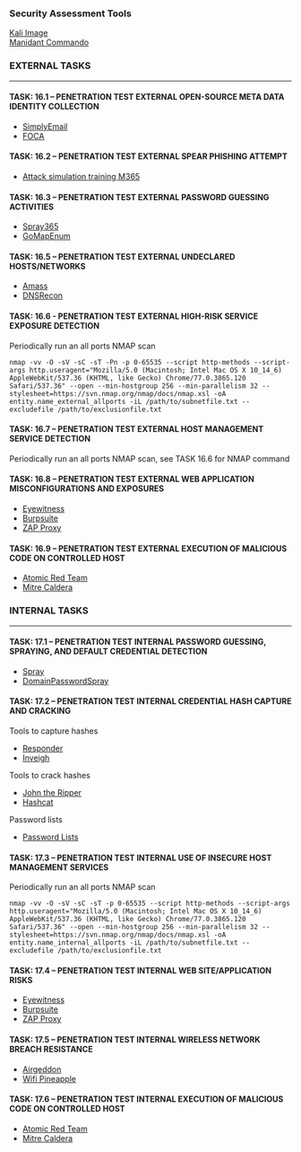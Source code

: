 ### Security Assessment Tools  
[Kali Image](https://www.kali.org/get-kali/#kali-installer-images)  
[Manidant Commando](https://github.com/mandiant/commando-vm)  

### EXTERNAL TASKS  
--------------------  
#### TASK: 16.1 – PENETRATION TEST EXTERNAL OPEN-SOURCE META DATA IDENTITY COLLECTION  
* [SimplyEmail](https://github.com/SimplySecurity/SimplyEmail)  
* [FOCA](https://github.com/ElevenPaths/FOCA)  

#### TASK: 16.2 – PENETRATION TEST EXTERNAL SPEAR PHISHING ATTEMPT  
* [Attack simulation training M365](https://docs.microsoft.com/en-us/microsoft-365/security/office-365-security/attack-simulation-training?view=o365-worldwide)  

#### TASK: 16.3 – PENETRATION TEST EXTERNAL PASSWORD GUESSING ACTIVITIES  
* [Spray365](https://github.com/MarkoH17/Spray365)  
* [GoMapEnum](https://github.com/nodauf/GoMapEnum)  

#### TASK: 16.5 – PENETRATION TEST EXTERNAL UNDECLARED HOSTS/NETWORKS  
* [Amass](https://github.com/OWASP/Amass)  
* [DNSRecon](https://github.com/darkoperator/dnsrecon)  

#### TASK: 16.6 - PENETRATION TEST EXTERNAL HIGH-RISK SERVICE EXPOSURE DETECTION  
Periodically run an all ports NMAP scan  
```
nmap -vv -O -sV -sC -sT -Pn -p 0-65535 --script http-methods --script-args http.useragent="Mozilla/5.0 (Macintosh; Intel Mac OS X 10_14_6) AppleWebKit/537.36 (KHTML, like Gecko) Chrome/77.0.3865.120 Safari/537.36" --open --min-hostgroup 256 --min-parallelism 32 --stylesheet=https://svn.nmap.org/nmap/docs/nmap.xsl -oA entity.name_external_allports -iL /path/to/subnetfile.txt --excludefile /path/to/exclusionfile.txt
```  

#### TASK: 16.7 – PENETRATION TEST EXTERNAL HOST MANAGEMENT SERVICE DETECTION  
Periodically run an all ports NMAP scan, see TASK 16.6 for NMAP command  

#### TASK: 16.8 – PENETRATION TEST EXTERNAL WEB APPLICATION MISCONFIGURATIONS AND EXPOSURES  
* [Eyewitness](https://github.com/FortyNorthSecurity/EyeWitness)  
* [Burpsuite](https://portswigger.net/burp)  
* [ZAP Proxy](https://www.zaproxy.org/)  

#### TASK: 16.9 – PENETRATION TEST EXTERNAL EXECUTION OF MALICIOUS CODE ON CONTROLLED HOST  
* [Atomic Red Team](https://github.com/redcanaryco/atomic-red-team)  
* [Mitre Caldera](https://github.com/mitre/caldera)  

### INTERNAL TASKS  
--------------------  

#### TASK: 17.1 – PENETRATION TEST INTERNAL PASSWORD GUESSING, SPRAYING, AND DEFAULT CREDENTIAL DETECTION  
* [Spray](https://github.com/Greenwolf/Spray)  
* [DomainPasswordSpray](https://github.com/dafthack/DomainPasswordSpray)  

#### TASK: 17.2 – PENETRATION TEST INTERNAL CREDENTIAL HASH CAPTURE AND CRACKING  
Tools to capture hashes  

* [Responder](https://github.com/lgandx/Responder)  
* [Inveigh](https://github.com/Kevin-Robertson/Inveigh)  

Tools to crack hashes  

* [John the Ripper](https://github.com/openwall/john)  
* [Hashcat](https://github.com/hashcat/hashcat)  

Password lists  

* [Password Lists](https://github.com/danielmiessler/SecLists) 

#### TASK: 17.3 – PENETRATION TEST INTERNAL USE OF INSECURE HOST MANAGEMENT SERVICES  
Periodically run an all ports NMAP scan  
```
nmap -vv -O -sV -sC -sT -p 0-65535 --script http-methods --script-args http.useragent="Mozilla/5.0 (Macintosh; Intel Mac OS X 10_14_6) AppleWebKit/537.36 (KHTML, like Gecko) Chrome/77.0.3865.120 Safari/537.36" --open --min-hostgroup 256 --min-parallelism 32 --stylesheet=https://svn.nmap.org/nmap/docs/nmap.xsl -oA entity.name_internal_allports -iL /path/to/subnetfile.txt --excludefile /path/to/exclusionfile.txt
```  

#### TASK: 17.4 – PENETRATION TEST INTERNAL WEB SITE/APPLICATION RISKS  
* [Eyewitness](https://github.com/FortyNorthSecurity/EyeWitness)  
* [Burpsuite](https://portswigger.net/burp)  
* [ZAP Proxy](https://www.zaproxy.org/)   

#### TASK: 17.5 – PENETRATION TEST INTERNAL WIRELESS NETWORK BREACH RESISTANCE  
* [Airgeddon](https://github.com/v1s1t0r1sh3r3/airgeddon)  
* [Wifi Pineapple](https://shop.hak5.org/products/wifi-pineapple)  

#### TASK: 17.6 – PENETRATION TEST INTERNAL EXECUTION OF MALICIOUS CODE ON CONTROLLED HOST  
* [Atomic Red Team](https://github.com/redcanaryco/atomic-red-team)  
* [Mitre Caldera](https://github.com/mitre/caldera)  